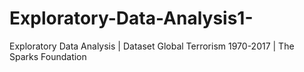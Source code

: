 # Exploratory-Data-Analysis1-
Exploratory Data Analysis | Dataset Global Terrorism 1970-2017 | The Sparks Foundation
